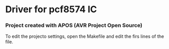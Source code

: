 
# Driver for pcf8574 IC

### Project created with APOS (AVR Project Open Source)

To edit the projecto settings, open the Makefile and edit the firs lines of the file.